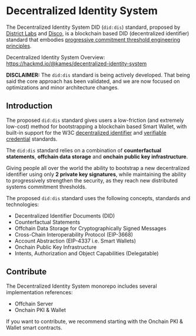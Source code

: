 # Decentralized Identity System

The Decentralized Identity System DID (`did:dis`) standard, proposed by [District Labs](http://districtlabs.com/) and [Disco](https://disco.xyz/), is a blockchain based DID (decentralized identifier) standard that embodies [progressive commitment threshold engineering principles](https://hackmd.io/@kames/progressive-commitment-thresholds).

Decentralized Identity System Overview: https://hackmd.io/@kames/decentralized-identity-system

**DISCLAIMER:** The `did:dis` standard is being actively developed. That being said the core approach has been validated, and we are now focused on optimizations and minor architecture changes.

## Introduction
The proposed `did:dis` standard gives users a low-friction (and extremely low-cost) method for bootstrapping a blockchain based Smart Wallet, with built-in support for the W3C [decentralized identifier](https://www.w3.org/TR/did-core/) and [verifiable credential](https://www.w3.org/TR/vc-data-model/) standards.

The `did:dis` standard relies on a combination of **counterfactual statements**, **offchain data storage** and **onchain public key infrastructure**.

Giving people all over the world the ability to bootstrap a new decentralized identifier using only **2 private key signatures**, while maintaining the ability to progressively strengthen the security, as they reach new distributed systems commitment thresholds.

The proposed `did:dis` standard uses the following concepts, standards and technologies:

- Decentralized Identifier Documents (DID)
- Counterfactual Statements
- Offchain Data Storage for Cryptographically Signed Messages
- Cross-Chain Interoperability Protocol (EIP-3668)
- Account Abstraction (EIP-4337 i.e. Smart Wallets)
- Onchain Public Key Infrastructure
- Intents, Authorization and Object Capabilities (Delegatable)


## Contribute

The Decentralized Identity System monorepo includes several implementation references:

- Offchain Server
- Onchain PKI & Wallet

If you want to contribute, we recommend starting with the Onchain PKI & Wallet smart contracts.
